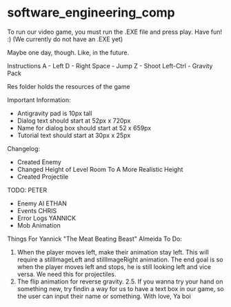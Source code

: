 # software_engineering_comp

To run our video game, you must run the .EXE file and press play. Have fun! :) (We currently do not have an .EXE yet) 

Maybe one day, though. Like, in the future.

Instructions
A - Left
D - Right
Space - Jump
Z - Shoot
Left-Ctrl - Gravity Pack

Res folder holds the resources of the game

Important Information:
- Antigravity pad is 10px tall
- Dialog text should start at 52px x 720px
- Name for dialog box should start at 52 x 659px
- Tutorial text should start at 30px x 25px

Changelog:
- Created Enemy
- Changed Height of Level Room To A More Realistic Height
- Created Projectile

TODO:
PETER
- Enemy AI
ETHAN
- Events
CHRIS
- Error Logs
YANNICK
- Mob Animation

Things For Yannick "The Meat Beating Beast" Almeida To Do:
1. When the player moves left, make their animation stay left. This will require a stillImageLeft and stillImageRight animation.
The end goal is so when the player moves left and stops, he is still looking left and vice versa. We need this for projectiles.
2. The flip animation for reverse gravity.
2.5. If you wanna try your hand on something new, try findin a way for us to have a text box in our game, so the user can input their name or something.
With love,
Ya boi
